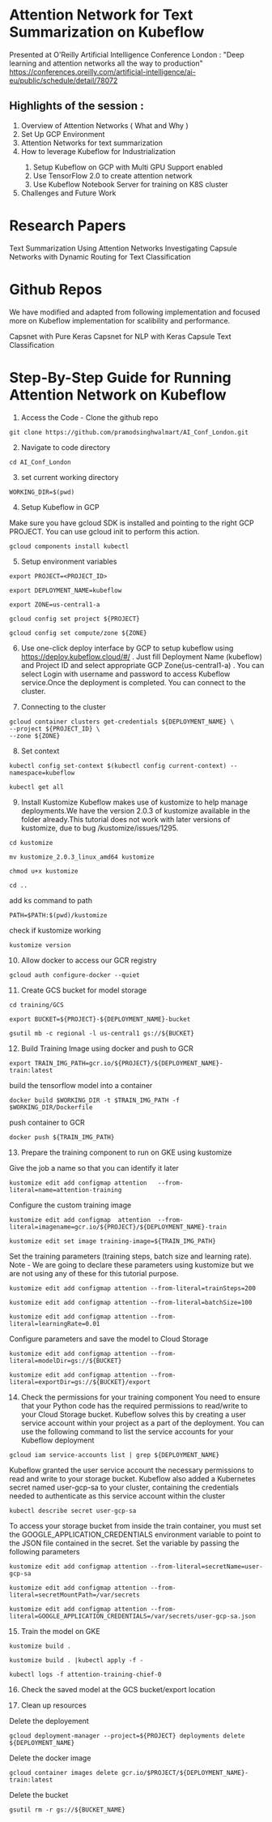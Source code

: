 # Attention Network for Text Summarization on Kubeflow

Presented at O'Reilly Artificial Intelligence Conference London :  "Deep learning and attention networks all the way to production" https://conferences.oreilly.com/artificial-intelligence/ai-eu/public/schedule/detail/78072

## Highlights of the session :

<ol>
<li>Overview of Attention Networks ( What and Why )</li>
<li>Set Up GCP Environment</li>
<li>Attention Networks for text summarization</li>
<li>How to leverage Kubeflow for Industrialization</li>
<ol>
<li>Setup Kubeflow on GCP with Multi GPU Support enabled</li>
<li>Use TensorFlow 2.0 to create attention network</li>
<li>Use Kubeflow Notebook Server for training on K8S cluster</li>
</ol>
</li>
<li>Challenges and Future Work</li>
</ol>


   


# Research Papers

Text Summarization Using Attention Networks
Investigating Capsule Networks with Dynamic Routing for Text Classification

# Github Repos

We have modified and adapted from following implementation and focused more on Kubeflow implementation for scalibility and performance.

Capsnet with Pure Keras
Capsnet for NLP with Keras
Capsule Text Classification

# Step-By-Step Guide for Running  Attention Network on Kubeflow

1. Access the Code - Clone the github repo

```
git clone https://github.com/pramodsinghwalmart/AI_Conf_London.git

```
   
2. Navigate to code directory

```
cd AI_Conf_London

```

3. set current working directory

```
WORKING_DIR=$(pwd)

```

4. Setup Kubeflow in GCP

Make sure you have gcloud SDK is installed and pointing to the right GCP PROJECT. You can use gcloud init to perform this action.
    
```
gcloud components install kubectl

```

5. Setup environment variables
    
```
export PROJECT=<PROJECT_ID>

```

```
export DEPLOYMENT_NAME=kubeflow

```

```
export ZONE=us-central1-a

```


```
gcloud config set project ${PROJECT}

```


```
gcloud config set compute/zone ${ZONE}

```


6. Use one-click deploy interface by GCP to setup kubeflow using https://deploy.kubeflow.cloud/#/ . Just fill Deployment Name (kubeflow) and Project ID and select appropriate GCP Zone(us-central1-a) . You can select Login with username and password to access Kubeflow service.Once the deployment is completed. You can connect to the cluster.

7. Connecting to the cluster

```
gcloud container clusters get-credentials ${DEPLOYMENT_NAME} \
--project ${PROJECT_ID} \
--zone ${ZONE}

```


8. Set context

```
kubectl config set-context $(kubectl config current-context) --namespace=kubeflow

```


```
kubectl get all

```


9. Install Kustomize 
    Kubeflow makes use of kustomize to help manage deployments.We have the version 2.0.3 of kustomize available in the folder already.This tutorial does not work with later versions of kustomize, due to bug /kustomize/issues/1295.

```
cd kustomize

```

```
mv kustomize_2.0.3_linux_amd64 kustomize

```

```
chmod u+x kustomize

```

```
cd ..

```

add ks command to path


```
PATH=$PATH:$(pwd)/kustomize

```


check if kustomize working 


```
kustomize version

```


10. Allow docker to access our GCR registry

```
gcloud auth configure-docker --quiet

```


11. Create GCS bucket for model storage

```
cd training/GCS

```

```
export BUCKET=${PROJECT}-${DEPLOYMENT_NAME}-bucket

```

```
gsutil mb -c regional -l us-central1 gs://${BUCKET}

```



12. Build Training Image using docker and push to GCR

```
export TRAIN_IMG_PATH=gcr.io/${PROJECT}/${DEPLOYMENT_NAME}-train:latest

```


build the tensorflow model into a container

```
docker build $WORKING_DIR -t $TRAIN_IMG_PATH -f $WORKING_DIR/Dockerfile

```

push container to GCR

```
docker push ${TRAIN_IMG_PATH}

```


13. Prepare the training component to run on GKE using kustomize

Give the job a name so that you can identify it later

```
kustomize edit add configmap attention   --from-literal=name=attention-training

```



Configure the custom training image


```
kustomize edit add configmap  attention  --from-literal=imagename=gcr.io/${PROJECT}/${DEPLOYMENT_NAME}-train

```


```
kustomize edit set image training-image=${TRAIN_IMG_PATH}

```


Set the training parameters (training steps, batch size and learning rate). Note - We are going to declare these parameters using kustomize but we are not using any of these for this tutorial purpose.



```
kustomize edit add configmap attention --from-literal=trainSteps=200

```


```
kustomize edit add configmap attention --from-literal=batchSize=100

```


```
kustomize edit add configmap attention --from-literal=learningRate=0.01

```

Configure parameters and save the model to Cloud Storage



```
kustomize edit add configmap attention --from-literal=modelDir=gs://${BUCKET}

```


```
kustomize edit add configmap attention --from-literal=exportDir=gs://${BUCKET}/export

```

14. Check the permissions for your training component 
    You need to ensure that your Python code has the required permissions to read/write to your Cloud Storage bucket. Kubeflow solves this by creating a user service account within your project as a part of the deployment. You can use the following command to list the service accounts for your Kubeflow deployment



```
gcloud iam service-accounts list | grep ${DEPLOYMENT_NAME}

```


Kubeflow granted the user service account the necessary permissions to read and write to your storage bucket. Kubeflow also added a Kubernetes secret named user-gcp-sa to your cluster, containing the credentials needed to authenticate as this service account within the cluster


```
kubectl describe secret user-gcp-sa

```


To access your storage bucket from inside the train container, you must set the GOOGLE_APPLICATION_CREDENTIALS environment variable to point to the JSON file contained in the secret. Set the variable by passing the following parameters


```
kustomize edit add configmap attention --from-literal=secretName=user-gcp-sa

```

```
kustomize edit add configmap attention --from-literal=secretMountPath=/var/secrets

```


```
kustomize edit add configmap attention --from-literal=GOOGLE_APPLICATION_CREDENTIALS=/var/secrets/user-gcp-sa.json

```


15. Train the model on GKE

```
kustomize build .

```

```
kustomize build . |kubectl apply -f -

```

```
kubectl logs -f attention-training-chief-0

```

16. Check the saved model at the GCS bucket/export location 

17. Clean up resources 

Delete the deployement 
```
gcloud deployment-manager --project=${PROJECT} deployments delete ${DEPLOYMENT_NAME}

```


Delete the docker image 
```
gcloud container images delete gcr.io/$PROJECT/${DEPLOYMENT_NAME}-train:latest

```


Delete the bucket 
```
gsutil rm -r gs://${BUCKET_NAME}

```

